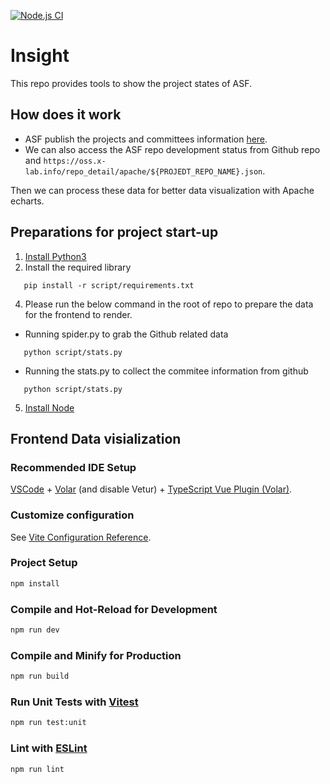 [![Node.js CI](https://github.com/WillemJiang/Insight/actions/workflows/build.yml/badge.svg?branch=main)](https://github.com/WillemJiang/Insight/actions/workflows/build.yml)

# Insight
This repo provides tools to show the project states of ASF. 

## How does it work

* ASF publish the projects and committees information [here](https://whimsy.apache.org/public/). 
* We can also access the ASF repo development status from Github repo and `https://oss.x-lab.info/repo_detail/apache/${PROJEDT_REPO_NAME}.json`.

Then we can process these data for better data visualization with Apache echarts. 

## Preparations for project start-up
1. [Install Python3](https://realpython.com/installing-python/) 
2. Install the required library
```
   pip install -r script/requirements.txt 
```
4. Please run the below command in the root of repo to prepare the data for the frontend to render.
  * Running spider.py to grab the Github related data
```
   python script/stats.py 
```
  * Running the stats.py to collect the commitee information from github
```
   python script/stats.py 
```
5. [Install Node](https://nodejs.dev/en/learn/how-to-install-nodejs/)

## Frontend Data visialization 

### Recommended IDE Setup

[VSCode](https://code.visualstudio.com/) + [Volar](https://marketplace.visualstudio.com/items?itemName=Vue.volar) (and disable Vetur) + [TypeScript Vue Plugin (Volar)](https://marketplace.visualstudio.com/items?itemName=Vue.vscode-typescript-vue-plugin).


### Customize configuration

See [Vite Configuration Reference](https://vitejs.dev/config/).

### Project Setup

```sh
npm install
```

### Compile and Hot-Reload for Development

```sh
npm run dev
```

### Compile and Minify for Production

```sh
npm run build
```

### Run Unit Tests with [Vitest](https://vitest.dev/)

```sh
npm run test:unit
```

### Lint with [ESLint](https://eslint.org/)

```sh
npm run lint
```
